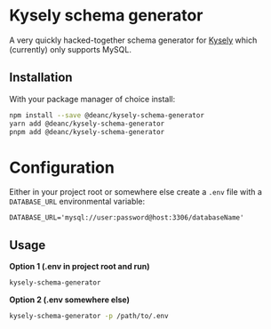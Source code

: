 # Kysely schema generator

A very quickly hacked-together schema generator for [Kysely](https://kysely.dev/) which (currently) only
supports MySQL.

## Installation

With your package manager of choice install:

```sh
npm install --save @deanc/kysely-schema-generator
yarn add @deanc/kysely-schema-generator
pnpm add @deanc/kysely-schema-generator
```

# Configuration

Either in your project root or somewhere else create a `.env` file with a `DATABASE_URL` environmental variable:

```shell
DATABASE_URL='mysql://user:password@host:3306/databaseName'
```

## Usage

**Option 1 (.env in project root and run)**

```sh
kysely-schema-generator
```

**Option 2 (.env somewhere else)**

```sh
kysely-schema-generator -p /path/to/.env
```
